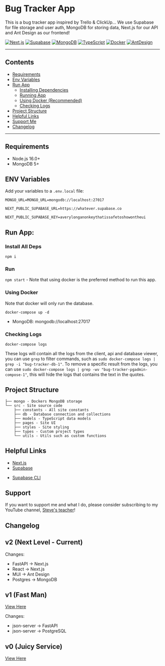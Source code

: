 # Bug Tracker App

This is a bug tracker app inspired by Trello & ClickUp... We use Supabase for file storage and user auth, MongoDB for storing data, Next.js for our API and Ant Design as our frontend!

[<img alt="Next.js" src="https://img.shields.io/badge/-Next.js-000000?style=flat-square&logo=Next.js&logoColor=white" />](https://nextjs.org)
[<img alt="Supabase" src="https://img.shields.io/badge/-Supabase-33A870?style=flat-square&logo=Supabase&logoColor=white" />](https://supabase.com)
[<img alt="MongoDB" src="https://img.shields.io/badge/-MongoDB-116149?style=flat-square&logo=MongoDB&logoColor=white" />](https://www.mongodb.com)
[<img alt="TypeScript" src="https://img.shields.io/badge/-TypeScript-0077C7?style=flat-square&logo=TypeScript&logoColor=white" />](https://www.typescriptlang.org/)
[<img alt="Docker" src="https://img.shields.io/badge/-Docker-003f8c?style=flat-square&logo=Docker&logoColor=white" />](https://www.docker.com)
[<img alt="AntDesign" src="https://img.shields.io/badge/-Ant Design-3987ff?style=flat-square&logo=AntDesign&logoColor=white" />](https://ant.design)

---

## Contents

-   [Requirements](#requirements)
-   [Env Variables](#env-variables)
-   [Run App](#run-app)
    -   [Installing Dependencies](#install-all-deps)
    -   [Running App](#run)
    -   [Using Docker (Recommended)](#using-docker)
    -   [Checking Logs](#checking-logs)
-   [Project Structure](#project-structure)
-   [Helpful Links](#helpful-links)
-   [Support Me](#support)
-   [Changelog](#changelog)

---

## Requirements

-   Node.js 16.0+
-   MongoDB 5+

## ENV Variables

Add your variables to a `.env.local` file:

```
MONGO_URL=MONGO_URL=mongodb://localhost:27017

NEXT_PUBLIC_SUPABASE_URL=https://whatever.supabase.co

NEXT_PUBLIC_SUPABASE_KEY=averylonganonkeythatissafetoshowontheui
```

## Run App:

### Install All Deps

`npm i`

### Run

`npm start` - Note that using docker is the preferred method to run this app.

### Using Docker

Note that docker will only run the database.

`docker-compose up -d`

<!-- -   Client: http://localhost:3000 -->

-   MongoDB: mongodb://localhost:27017
<!-- -   Portainer: https://localhost:9443 -->

### Checking Logs

`docker-compose logs`

These logs will contain all the logs from the client, api and database viewer, you can use `grep` to filter commands, such as `sudo docker-compose logs | grep -i "bug-tracker-db-1"`. To remove a specific result from the logs, you can use `sudo docker-compose logs | grep -wv "bug-tracker-pgadmin-compose-1"`, this will hide the logs that contains the text in the quotes.

## Project Structure

```
├── mongo - Dockers MongoDB storage
└── src - Site source code
    ├── constants - All site constants
    ├── db - Database connection and collections
    ├── models - TypeScript data models
    ├── pages - Site UI
    ├── styles - Site styling
    ├── types - Custom project types
    └── utils - Utils such as custom functions
```

## Helpful Links

-   [Next.js](https://nextjs.org/docs/getting-started)
-   [Supabase](https://supabase.com/docs/reference/javascript/installing)
<!-- note that I use the supabase-bin AUR package instead -->
-   [Supabase CLI](https://supabase.com/docs/guides/cli)

## Support

If you want to support me and what I do, please consider subscribing to my YouTube channel, [Steve's teacher](https://www.youtube.com/stevesteacher)!

## Changelog

## v2 (Next Level - Current)

Changes:

-   FastAPI -> Next.js
-   React -> Next.js
-   MUI -> Ant Design
-   Postgres -> MongoDB

## v1 (Fast Man)

[View Here](https://github.com/WeebNetsu/bugtracker/tree/old/fastapi)

Changes:

-   json-server -> FastAPI
-   json-server -> PostgreSQL

## v0 (Juicy Service)

[View Here](https://github.com/WeebNetsu/bugtracker/tree/old/json-server)
